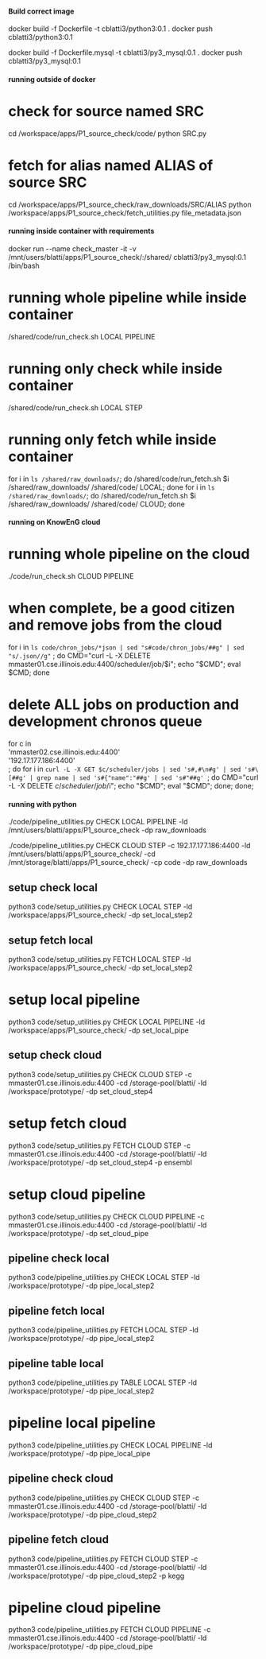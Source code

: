 #### Build correct image

docker build -f Dockerfile -t cblatti3/python3:0.1 .
docker push cblatti3/python3:0.1

docker build -f Dockerfile.mysql -t cblatti3/py3_mysql:0.1 .
docker push cblatti3/py3_mysql:0.1


#### running outside of docker
# check for source named SRC
cd /workspace/apps/P1_source_check/code/
python SRC.py

# fetch for alias named ALIAS of source SRC
cd /workspace/apps/P1_source_check/raw_downloads/SRC/ALIAS
python /workspace/apps/P1_source_check/fetch_utilities.py file_metadata.json


#### running inside container with requirements
docker run --name check_master -it -v /mnt/users/blatti/apps/P1_source_check/:/shared/ cblatti3/py3_mysql:0.1 /bin/bash

# running whole pipeline while inside container
/shared/code/run_check.sh LOCAL PIPELINE

# running only check while inside container
/shared/code/run_check.sh LOCAL STEP

# running only fetch while inside container
for i in `ls /shared/raw_downloads/`; do /shared/code/run_fetch.sh $i /shared/raw_downloads/ /shared/code/ LOCAL; done
for i in `ls /shared/raw_downloads/`; do /shared/code/run_fetch.sh $i /shared/raw_downloads/ /shared/code/ CLOUD; done

#### running on KnowEnG cloud

# running whole pipeline on the cloud
./code/run_check.sh CLOUD PIPELINE
# when complete, be a good citizen and remove jobs from the cloud
for i in `ls code/chron_jobs/*json | sed "s#code/chron_jobs/##g" | sed "s/.json//g"` ; do CMD="curl -L -X DELETE mmaster01.cse.illinois.edu:4400/scheduler/job/$i"; echo "$CMD"; eval $CMD; done

# delete ALL jobs on production and development chronos queue
for c in \
'mmaster02.cse.illinois.edu:4400' \
'192.17.177.186:4400' \
; do
    for i in `curl -L -X GET $c/scheduler/jobs | sed 's#,#\n#g' | sed 's#\[##g' | grep name | sed 's#{"name":"##g' | sed 's#"##g' `; do
            CMD="curl -L -X DELETE $c/scheduler/job/$i";
            echo "$CMD";
            eval "$CMD";
    done;
done;

#### running with python
./code/pipeline_utilities.py CHECK LOCAL PIPELINE -ld /mnt/users/blatti/apps/P1_source_check -dp raw_downloads


./code/pipeline_utilities.py CHECK CLOUD STEP -c 192.17.177.186:4400 -ld /mnt/users/blatti/apps/P1_source_check/ -cd /mnt/storage/blatti/apps/P1_source_check/ -cp code -dp raw_downloads



## setup check local
python3 code/setup_utilities.py CHECK LOCAL STEP -ld /workspace/apps/P1_source_check/ -dp set_local_step2

## setup fetch local
python3 code/setup_utilities.py FETCH LOCAL STEP -ld /workspace/apps/P1_source_check/ -dp set_local_step2

# setup local pipeline
python3 code/setup_utilities.py CHECK LOCAL PIPELINE -ld /workspace/apps/P1_source_check/ -dp set_local_pipe

## setup check cloud
python3 code/setup_utilities.py CHECK CLOUD STEP -c mmaster01.cse.illinois.edu:4400 -cd /storage-pool/blatti/ -ld /workspace/prototype/ -dp set_cloud_step4

# setup fetch cloud
python3 code/setup_utilities.py FETCH CLOUD STEP -c mmaster01.cse.illinois.edu:4400 -cd /storage-pool/blatti/ -ld /workspace/prototype/ -dp set_cloud_step4 -p ensembl

# setup cloud pipeline
python3 code/setup_utilities.py CHECK CLOUD PIPELINE -c mmaster01.cse.illinois.edu:4400 -cd /storage-pool/blatti/ -ld /workspace/prototype/ -dp set_cloud_pipe 


## pipeline check local
python3 code/pipeline_utilities.py CHECK LOCAL STEP -ld /workspace/prototype/ -dp pipe_local_step2

## pipeline fetch local
python3 code/pipeline_utilities.py FETCH LOCAL STEP -ld /workspace/prototype/ -dp pipe_local_step2

## pipeline table local
python3 code/pipeline_utilities.py TABLE LOCAL STEP -ld /workspace/prototype/ -dp pipe_local_step2

# pipeline local pipeline
python3 code/pipeline_utilities.py CHECK LOCAL PIPELINE -ld /workspace/prototype/ -dp pipe_local_pipe

## pipeline check cloud
python3 code/pipeline_utilities.py CHECK CLOUD STEP -c mmaster01.cse.illinois.edu:4400 -cd /storage-pool/blatti/ -ld /workspace/prototype/ -dp pipe_cloud_step2

## pipeline fetch cloud
python3 code/pipeline_utilities.py FETCH CLOUD STEP -c mmaster01.cse.illinois.edu:4400 -cd /storage-pool/blatti/ -ld /workspace/prototype/ -dp pipe_cloud_step2 -p kegg

# pipeline cloud pipeline
python3 code/pipeline_utilities.py FETCH CLOUD PIPELINE -c mmaster01.cse.illinois.edu:4400 -cd /storage-pool/blatti/ -ld /workspace/prototype/ -dp pipe_cloud_pipe 
